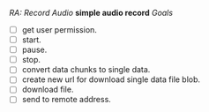 *RA: Record Audio*
**simple audio record**
*Goals*
- [ ] get user permission.
- [ ] start.
- [ ] pause.
- [ ] stop.
- [ ] convert data chunks to single data.
- [ ] create new url for download single data file blob.
- [ ] download file.
- [ ] send to remote address.